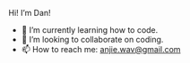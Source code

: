 Hi! I’m Dan!
- 🌱 I’m currently learning how to code.
- 💞️ I’m looking to collaborate on coding.
- 📫 How to reach me: anjie.wav@gmail.com
